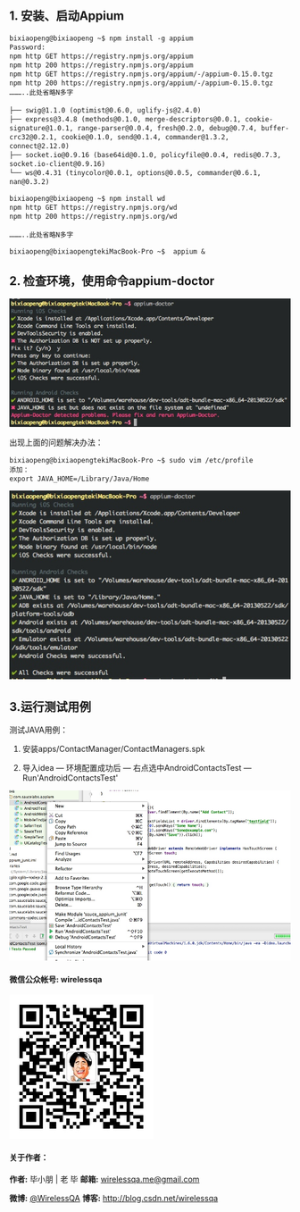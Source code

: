 


## 1. 安装、启动Appium

```
bixiaopeng@bixiaopeng ~$ npm install -g appium
Password:
npm http GET https://registry.npmjs.org/appium
npm http 200 https://registry.npmjs.org/appium
npm http GET https://registry.npmjs.org/appium/-/appium-0.15.0.tgz
npm http 200 https://registry.npmjs.org/appium/-/appium-0.15.0.tgz
………..此处省略N多字

├── swig@1.1.0 (optimist@0.6.0, uglify-js@2.4.0)
├── express@3.4.8 (methods@0.1.0, merge-descriptors@0.0.1, cookie-signature@1.0.1, range-parser@0.0.4, fresh@0.2.0, debug@0.7.4, buffer-crc32@0.2.1, cookie@0.1.0, send@0.1.4, commander@1.3.2, connect@2.12.0)
├── socket.io@0.9.16 (base64id@0.1.0, policyfile@0.0.4, redis@0.7.3, socket.io-client@0.9.16)
└── ws@0.4.31 (tinycolor@0.0.1, options@0.0.5, commander@0.6.1, nan@0.3.2)
```

```
bixiaopeng@bixiaopeng ~$ npm install wd
npm http GET https://registry.npmjs.org/wd
npm http 200 https://registry.npmjs.org/wd

………..此处省略N多字
```

```
bixiaopeng@bixiaopengtekiMacBook-Pro ~$  appium & 
```

## 2. 检查环境，使用命令appium-doctor

![](./img/appium-doctor.png)

出现上面的问题解决办法：

```
bixiaopeng@bixiaopengtekiMacBook-Pro ~$ sudo vim /etc/profile
添加： 
export JAVA_HOME=/Library/Java/Home 
```
![](./img/appium-doctor-success.png)


## 3.运行测试用例


测试JAVA用例：

1. 安装apps/ContactManager/ContactManagers.spk 

2. 导入idea — 环境配置成功后  — 右点选中AndroidContactsTest — Run'AndroidContactsTest'


![](./img/java-testcase.png)

####  微信公众帐号: wirelessqa 
![wirelessqa](../img/qrcode_for_gh_fdde1fe2880a_258.jpg)

#### 关于作者：

**作者:** 毕小朋 | 老 毕  **邮箱:** <wirelessqa.me@gmail.com> 

**微博:** [@WirelessQA](http://www.weibo.com/wirelessqa) **博客:** <http://blog.csdn.net/wirelessqa>